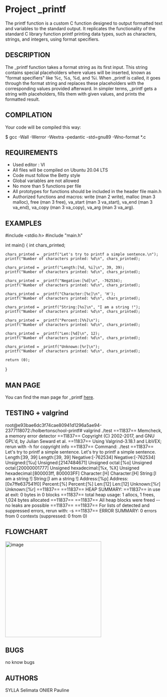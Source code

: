 
# Project _printf

The printf function is a custom C function designed to output formatted text and variables to the standard output. It replicates the functionality of the standard C library function printf printing data types, such as characters, strings, and integers, using format specifiers.

## DESCRIPTION

The _printf function takes a format string as its first input. This string contains special placeholders where values will be inserted, known as "format specifiers" like %c, %s, %d, and %i. When _printf is called, it goes through the format string and replaces these placeholders with the corresponding values provided afterward. In simpler terms, _printf gets a string with placeholders, fills them with given values, and prints the formatted result.

## COMPILATION

Your code will be compiled this way:

$ gcc -Wall -Werror -Wextra -pedantic -std=gnu89 -Wno-format *.c

## REQUIREMENTS

* Used editor : VI
* All files will be compiled on Ubuntu 20.04 LTS
* Code must follow the Betty style
* Global variables are not allowed
* No more than 5 functions per file
* All prototypes for functions should be included in the header file main.h
* Authorized functions and macros:
    write (man 2 write),
    malloc (man 3 malloc),
    free (man 3 free),
    va_start (man 3 va_start),
    va_end (man 3 va_end),
    va_copy (man 3 va_copy),
    va_arg (man 3 va_arg).

## EXAMPLES

#include <stdio.h>
#include "main.h"

int main()
{
    int chars_printed;

    chars_printed = _printf("Let's try to printf a simple sentence.\n");
    printf("Number of characters printed: %d\n", chars_printed);

    chars_printed = _printf("Length:[%d, %i]\n", 39, 39);
    printf("Number of characters printed: %d\n", chars_printed);

    chars_printed = _printf("Negative:[%d]\n", -762534);
    printf("Number of characters printed: %d\n", chars_printed);

    chars_printed = _printf("Character:[%c]\n", 'H');
    printf("Number of characters printed: %d\n", chars_printed);

    chars_printed = _printf("String:[%s]\n", "I am a string !");
    printf("Number of characters printed: %d\n", chars_printed);

    chars_printed = _printf("Percent:[%%]\n");
    printf("Number of characters printed: %d\n", chars_printed);

    chars_printed = _printf("Len:[%d]\n", 12);
    printf("Number of characters printed: %d\n", chars_printed);

    chars_printed = _printf("Unknown:[%r]\n");
    printf("Number of characters printed: %d\n", chars_printed);

    return (0);
}

## MAN PAGE

You can find the man page for _printf [here](man_3_printf).

## TESTING + valgrind

root@e93bae6dc3f74cae80941d1296a5ae94-2377118072:/holbertonschool-printf# valgrind ./test
==11837== Memcheck, a memory error detector
==11837== Copyright (C) 2002-2017, and GNU GPL'd, by Julian Seward et al.
==11837== Using Valgrind-3.18.1 and LibVEX; rerun with -h for copyright info
==11837== Command: ./test
==11837== 
Let's try to printf a simple sentence.
Let's try to printf a simple sentence.
Length:[39, 39]
Length:[39, 39]
Negative:[-762534]
Negative:[-762534]
Unsigned:[%u]
Unsigned:[2147484671]
Unsigned octal:[%o]
Unsigned octal:[20000001777]
Unsigned hexadecimal:[%x, %X]
Unsigned hexadecimal:[800003ff, 800003FF]
Character:[H]
Character:[H]
String:[I am a string !]
String:[I am a string !]
Address:[%p]
Address:[0x7ffe637541f0]
Percent:[%]
Percent:[%]
Len:[12]
Len:[12]
Unknown:[%r]
Unknown:[%r]
==11837== 
==11837== HEAP SUMMARY:
==11837==     in use at exit: 0 bytes in 0 blocks
==11837==   total heap usage: 1 allocs, 1 frees, 1,024 bytes allocated
==11837== 
==11837== All heap blocks were freed -- no leaks are possible
==11837== 
==11837== For lists of detected and suppressed errors, rerun with: -s
==11837== ERROR SUMMARY: 0 errors from 0 contexts (suppressed: 0 from 0)

## FLOWCHART
<img width="305" alt="image" src="https://github.com/seliisyl/holbertonschool-printf/assets/158849359/0da82c1d-944e-4974-bcd3-3e45d01f6067">

## BUGS

no know bugs

## AUTHORS

SYLLA Selimata
ONIER Pauline
